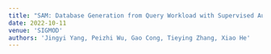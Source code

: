 ```yaml
---
title: "SAM: Database Generation from Query Workload with Supervised Autoregressive Model"
date: 2022-10-11
venue: 'SIGMOD'
authors: 'Jingyi Yang, Peizhi Wu, Gao Cong, Tieying Zhang, Xiao He'
---
```

